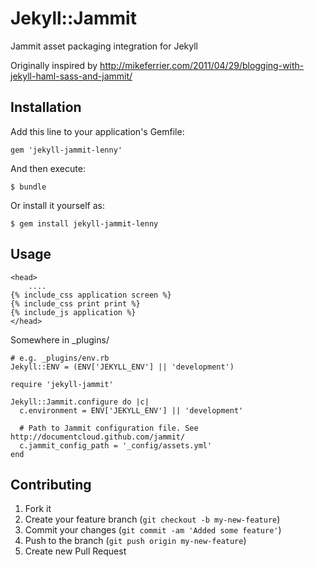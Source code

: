 # Jekyll::Jammit

Jammit asset packaging integration for Jekyll

Originally inspired by http://mikeferrier.com/2011/04/29/blogging-with-jekyll-haml-sass-and-jammit/

## Installation

Add this line to your application's Gemfile:

    gem 'jekyll-jammit-lenny'

And then execute:

    $ bundle

Or install it yourself as:

    $ gem install jekyll-jammit-lenny

## Usage

    <head>
        ....
	{% include_css application screen %}
	{% include_css print print %}
	{% include_js application %}
    </head>

Somewhere in _plugins/

    # e.g. _plugins/env.rb
    Jekyll::ENV = (ENV['JEKYLL_ENV'] || 'development')
    
    require 'jekyll-jammit'
    
    Jekyll::Jammit.configure do |c|
      c.environment = ENV['JEKYLL_ENV'] || 'development'
      
      # Path to Jammit configuration file. See http://documentcloud.github.com/jammit/
      c.jammit_config_path = '_config/assets.yml'
    end
    
## Contributing

1. Fork it
2. Create your feature branch (`git checkout -b my-new-feature`)
3. Commit your changes (`git commit -am 'Added some feature'`)
4. Push to the branch (`git push origin my-new-feature`)
5. Create new Pull Request
